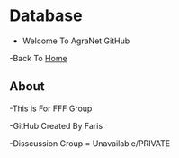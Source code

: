 # Database
- Welcome To AgraNet GitHub

-Back To [Home](github.com/Agra-Net)

## About
-This is For FFF Group

-GitHub Created By Faris

-Disscussion Group = Unavailable/PRIVATE

